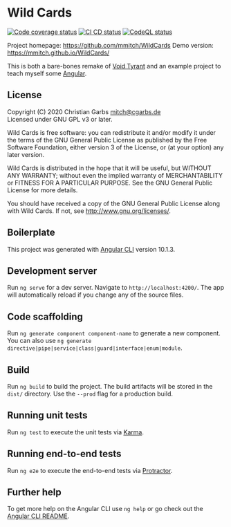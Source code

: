 # Wild Cards

[![Code coverage status](https://codecov.io/github/mmitch/WildCards/coverage.svg?branch=master)](https://codecov.io/github/mmitch/WildCards?branch=master)
[![CI CD status](https://github.com/mmitch/WildCards/workflows/CI%20CD/badge.svg?branch=master)](https://github.com/mmitch/actions)
[![CodeQL status](https://github.com/mmitch/WildCards/workflows/CodeQL/badge.svg?branch=master)](https://github.com/mmitch/actions)

Project homepage: https://github.com/mmitch/WildCards
Demo version: https://mmitch.github.io/WildCards/

This is both a bare-bones remake of [Void Tyrant](https://play.google.com/store/apps/details?id=com.armorgames.voidtyrant) and an example project to teach myself some [Angular](https://angular.io).

## License

Copyright (C) 2020  Christian Garbs <mitch@cgarbs.de>  
Licensed under GNU GPL v3 or later.

Wild Cards is free software: you can redistribute it and/or modify
it under the terms of the GNU General Public License as published by
the Free Software Foundation, either version 3 of the License, or
(at your option) any later version.

Wild Cards is distributed in the hope that it will be useful,
but WITHOUT ANY WARRANTY; without even the implied warranty of
MERCHANTABILITY or FITNESS FOR A PARTICULAR PURPOSE.  See the
GNU General Public License for more details.

You should have received a copy of the GNU General Public License
along with Wild Cards.  If not, see <http://www.gnu.org/licenses/>.


## Boilerplate

This project was generated with [Angular CLI](https://github.com/angular/angular-cli) version 10.1.3.

## Development server

Run `ng serve` for a dev server. Navigate to `http://localhost:4200/`. The app will automatically reload if you change any of the source files.

## Code scaffolding

Run `ng generate component component-name` to generate a new component. You can also use `ng generate directive|pipe|service|class|guard|interface|enum|module`.

## Build

Run `ng build` to build the project. The build artifacts will be stored in the `dist/` directory. Use the `--prod` flag for a production build.

## Running unit tests

Run `ng test` to execute the unit tests via [Karma](https://karma-runner.github.io).

## Running end-to-end tests

Run `ng e2e` to execute the end-to-end tests via [Protractor](http://www.protractortest.org/).

## Further help

To get more help on the Angular CLI use `ng help` or go check out the [Angular CLI README](https://github.com/angular/angular-cli/blob/master/README.md).
